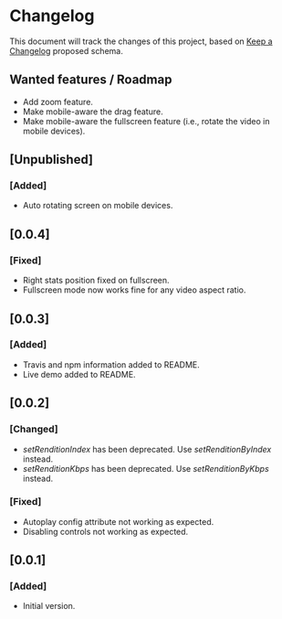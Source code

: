 # Changelog

This document will track the changes of this project, based on [Keep a Changelog](https://keepachangelog.com/en/1.0.0/) proposed schema.

## Wanted features / Roadmap
- Add zoom feature.
- Make mobile-aware the drag feature.
- Make mobile-aware the fullscreen feature (i.e., rotate the video in mobile devices).

## [Unpublished]
### [Added]
- Auto rotating screen on mobile devices.

## [0.0.4]
### [Fixed]
- Right stats position fixed on fullscreen.
- Fullscreen mode now works fine for any video aspect ratio.

## [0.0.3]
### [Added]
- Travis and npm information added to README.
- Live demo added to README.

## [0.0.2]
### [Changed]
- *setRenditionIndex* has been deprecated. Use *setRenditionByIndex* instead.
- *setRenditionKbps* has been deprecated. Use *setRenditionByKbps* instead.
### [Fixed]
- Autoplay config attribute not working as expected.
- Disabling controls not working as expected.

## [0.0.1]
### [Added]
- Initial version.
